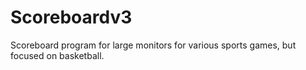 # Scoreboardv3
Scoreboard program for large monitors for various sports games, but focused on basketball.
